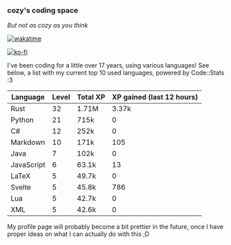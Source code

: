 ### cozy's coding space
*But not as cozy as you think*

[![wakatime](https://wakatime.com/badge/user/c0ba07bb-3421-41be-bd1a-d611e670f250.svg)](https://wakatime.com/@c0ba07bb-3421-41be-bd1a-d611e670f250)

[![ko-fi](https://ko-fi.com/img/githubbutton_sm.svg)](https://ko-fi.com/J3J75ITL4)

I've been coding for a little over 17 years, using various languages! See below, a list with my current top 10 used languages, powered by Code::Stats :3
    
| Language | Level | Total XP | XP gained (last 12 hours) |
| --- | --- | --- | --- |
| Rust | 32 | 1.71M | 3.37k |
| Python | 21 | 715k | 0 |
| C# | 12 | 252k | 0 |
| Markdown | 10 | 171k | 105 |
| Java | 7 | 102k | 0 |
| JavaScript | 6 | 63.1k | 13 |
| LaTeX | 5 | 49.7k | 0 |
| Svelte | 5 | 45.8k | 786 |
| Lua | 5 | 42.7k | 0 |
| XML | 5 | 42.6k | 0 |
    
My profile page will probably become a bit prettier in the future, once I have proper ideas on what I can actually do with this ;D